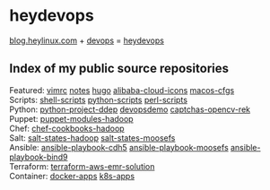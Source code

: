# heydevops

[blog.heylinux.com](https://blog.heylinux.com) + [devops](https://zh.wikipedia.org/zh-cn/DevOps) = [heydevops](https://github.com/mcsrainbow/heydevops)

## Index of my public source repositories

Featured: [vimrc](https://github.com/mcsrainbow/vimrc) [notes](https://github.com/mcsrainbow/notes) [hugo](https://github.com/mcsrainbow/mcsrainbow.github.io) [alibaba-cloud-icons](https://github.com/mcsrainbow/alibaba-cloud-icons) [macos-cfgs](https://github.com/mcsrainbow/macos-cfgs)  
Scripts: [shell-scripts](https://github.com/mcsrainbow/shell-scripts) [python-scripts](https://github.com/mcsrainbow/python-scripts) [perl-scripts](https://github.com/mcsrainbow/perl-scripts)  
Python: [python-project-ddep](https://github.com/mcsrainbow/python-project-ddep) [devopsdemo](https://github.com/mcsrainbow/devopsdemo) [captchas-opencv-rek](https://github.com/mcsrainbow/captchas-opencv-rek)  
Puppet: [puppet-modules-hadoop](https://github.com/mcsrainbow/puppet-modules-hadoop)  
Chef: [chef-cookbooks-hadoop](https://github.com/mcsrainbow/chef-cookbooks-hadoop)  
Salt: [salt-states-hadoop](https://github.com/mcsrainbow/salt-states-hadoop) [salt-states-moosefs](https://github.com/mcsrainbow/salt-states-moosefs)  
Ansible: [ansible-playbook-cdh5](https://github.com/mcsrainbow/ansible-playbook-cdh5) [ansible-playbook-moosefs](https://github.com/mcsrainbow/ansible-playbook-moosefs) [ansible-playbook-bind9](https://github.com/mcsrainbow/ansible-playbook-bind9)  
Terraform: [terraform-aws-emr-solution](https://github.com/mcsrainbow/terraform-aws-emr-solution)  
Container: [docker-apps](https://github.com/mcsrainbow/docker-apps) [k8s-apps](https://github.com/mcsrainbow/k8s-apps)  
